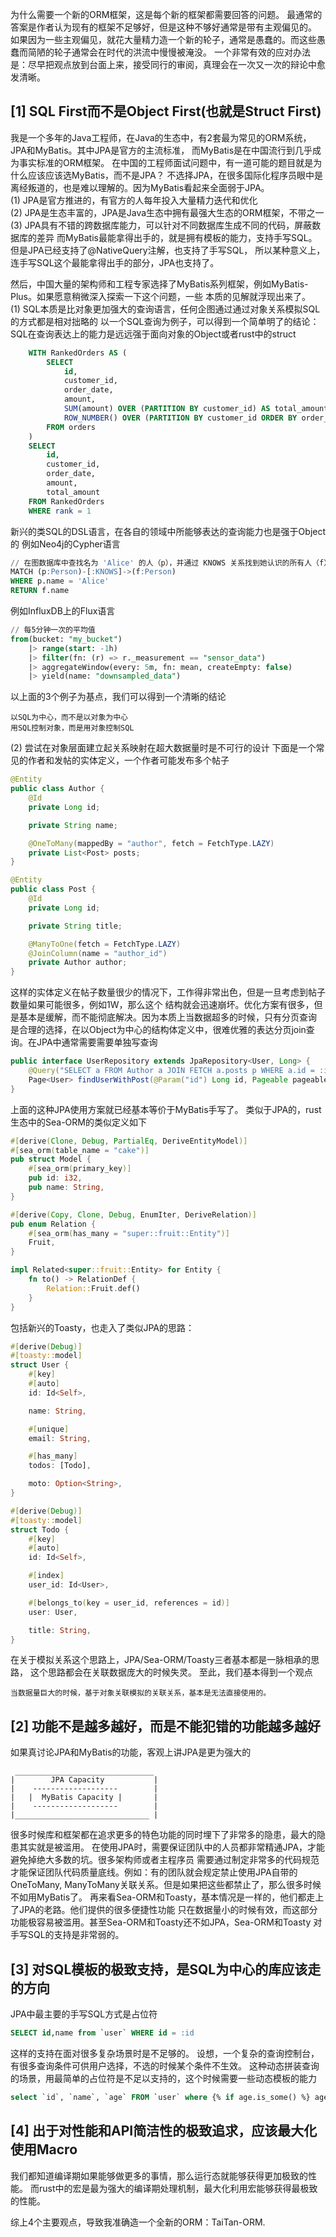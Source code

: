 为什么需要一个新的ORM框架，这是每个新的框架都需要回答的问题。
最通常的答案是作者认为现有的框架不足够好，但是这种不够好通常是带有主观偏见的。
如果因为一些主观偏见，就花大量精力造一个新的轮子，通常是愚蠢的。而这些愚蠢而简陋的轮子通常会在时代的洪流中慢慢被淹没。
一个非常有效的应对办法是：尽早把观点放到台面上来，接受同行的审阅，真理会在一次又一次的辩论中愈发清晰。

## [1] SQL First而不是Object First(也就是Struct First)
我是一个多年的Java工程师，在Java的生态中，有2套最为常见的ORM系统，JPA和MyBatis。其中JPA是官方的主流标准，
而MyBatis是在中国流行到几乎成为事实标准的ORM框架。
在中国的工程师面试问题中，有一道可能的题目就是为什么应该应该选MyBatis，而不是JPA？
不选择JPA，在很多国际化程序员眼中是离经叛道的，也是难以理解的。因为MyBatis看起来全面弱于JPA。  
(1) JPA是官方推进的，有官方的人每年投入大量精力迭代和优化  
(2) JPA是生态丰富的，JPA是Java生态中拥有最强大生态的ORM框架，不带之一  
(3) JPA具有不错的跨数据库能力，可以针对不同数据库生成不同的代码，屏蔽数据库的差异
而MyBatis最能拿得出手的，就是拥有模板的能力，支持手写SQL。但是JPA已经支持了@NativeQuery注解，也支持了手写SQL，
所以某种意义上，连手写SQL这个最能拿得出手的部分，JPA也支持了。  

然后，中国大量的架构师和工程专家选择了MyBatis系列框架，例如MyBatis-Plus。如果愿意稍微深入探索一下这个问题，一些
本质的见解就浮现出来了。  
(1) SQL本质是比对象更加强大的查询语言，任何企图通过通过对象关系模拟SQL的方式都是相对拙略的
以一个SQL查询为例子，可以得到一个简单明了的结论：SQL在查询表达上的能力是远远强于面向对象的Object或者rust中的struct
```sql
    WITH RankedOrders AS (
        SELECT
            id,
            customer_id,
            order_date,
            amount,
            SUM(amount) OVER (PARTITION BY customer_id) AS total_amount,
            ROW_NUMBER() OVER (PARTITION BY customer_id ORDER BY order_date DESC) AS rank
        FROM orders
    )
    SELECT
        id,
        customer_id,
        order_date,
        amount,
        total_amount
    FROM RankedOrders
    WHERE rank = 1
```
新兴的类SQL的DSL语言，在各自的领域中所能够表达的查询能力也是强于Object的
例如Neo4j的Cypher语言
```sql
// 在图数据库中查找名为 'Alice' 的人（p），并通过 KNOWS 关系找到她认识的所有人（f）。
MATCH (p:Person)-[:KNOWS]->(f:Person)
WHERE p.name = 'Alice'
RETURN f.name
```
例如InfluxDB上的Flux语言
```sql
// 每5分钟一次的平均值
from(bucket: "my_bucket")
    |> range(start: -1h)
    |> filter(fn: (r) => r._measurement == "sensor_data")
    |> aggregateWindow(every: 5m, fn: mean, createEmpty: false)
    |> yield(name: "downsampled_data")
```
以上面的3个例子为基点，我们可以得到一个清晰的结论
```
以SQL为中心，而不是以对象为中心
用SQL控制对象，而是用对象控制SQL
```


(2) 尝试在对象层面建立起关系映射在超大数据量时是不可行的设计
下面是一个常见的作者和发帖的实体定义，一个作者可能发布多个帖子
```Java
@Entity
public class Author {
    @Id
    private Long id;

    private String name;

    @OneToMany(mappedBy = "author", fetch = FetchType.LAZY)
    private List<Post> posts;
}

@Entity
public class Post {
    @Id
    private Long id;

    private String title;

    @ManyToOne(fetch = FetchType.LAZY)
    @JoinColumn(name = "author_id")
    private Author author;
}
```
这样的实体定义在帖子数量很少的情况下，工作得非常出色，但是一旦考虑到帖子数量如果可能很多，例如1W，那么这个
结构就会迅速崩坏。优化方案有很多，但是基本是缓解，而不能彻底解决。因为本质上当数据超多的时候，只有分页查询
是合理的选择，在以Object为中心的结构体定义中，很难优雅的表达分页join查询。在JPA中通常需要需要单独写查询
```java
public interface UserRepository extends JpaRepository<User, Long> {
    @Query("SELECT a FROM Author a JOIN FETCH a.posts p WHERE a.id = :id")
    Page<User> findUserWithPost(@Param("id") Long id, Pageable pageable);
}
```
上面的这种JPA使用方案就已经基本等价于MyBatis手写了。
类似于JPA的，rust生态中的Sea-ORM的类似定义如下
```rust
#[derive(Clone, Debug, PartialEq, DeriveEntityModel)]
#[sea_orm(table_name = "cake")]
pub struct Model {
    #[sea_orm(primary_key)]
    pub id: i32,
    pub name: String,
}

#[derive(Copy, Clone, Debug, EnumIter, DeriveRelation)]
pub enum Relation {
    #[sea_orm(has_many = "super::fruit::Entity")]
    Fruit,
}

impl Related<super::fruit::Entity> for Entity {
    fn to() -> RelationDef {
        Relation::Fruit.def()
    }
}
```

包括新兴的Toasty，也走入了类似JPA的思路：
```rust
#[derive(Debug)]
#[toasty::model]
struct User {
    #[key]
    #[auto]
    id: Id<Self>,

    name: String,

    #[unique]
    email: String,

    #[has_many]
    todos: [Todo],

    moto: Option<String>,
}

#[derive(Debug)]
#[toasty::model]
struct Todo {
    #[key]
    #[auto]
    id: Id<Self>,

    #[index]
    user_id: Id<User>,

    #[belongs_to(key = user_id, references = id)]
    user: User,

    title: String,
}
```

在关于模拟关系这个思路上，JPA/Sea-ORM/Toasty三者基本都是一脉相承的思路，
这个思路都会在关联数据庞大的时候失灵。 至此，我们基本得到一个观点
```
当数据量巨大的时候，基于对象关联模拟的关联关系，基本是无法直接使用的。
```

## [2] 功能不是越多越好，而是不能犯错的功能越多越好
如果真讨论JPA和MyBatis的功能，客观上讲JPA是更为强大的
```
 _______________________________
|        JPA Capacity           |
|    -------------------        |
|   |  MyBatis Capacity |       |
|    -------------------        |
|______________________________ |

```
很多时候库和框架都在追求更多的特色功能的同时埋下了非常多的隐患，最大的隐患其实就是被滥用。
在使用JPA时，需要保证团队中的人员都非常精通JPA，才能避免掉绝大多数的坑。很多架构师或者主程序员
需要通过制定非常多的代码规范才能保证团队代码质量底线。例如：有的团队就会规定禁止使用JPA自带的
OneToMany, ManyToMany关联关系。但是如果把这些都禁止了，那么很多时候不如用MyBatis了。
再来看Sea-ORM和Toasty，基本情况是一样的，他们都走上了JPA的老路。他们提供的很多便捷性功能
只在数据量小的时候有效，而这部分功能极容易被滥用。甚至Sea-ORM和Toasty还不如JPA，Sea-ORM和Toasty
对手写SQL的支持是非常弱的。

## [3] 对SQL模板的极致支持，是SQL为中心的库应该走的方向
JPA中最主要的手写SQL方式是占位符
```sql
SELECT id,name from `user` WHERE id = :id
```
这样的支持在面对很多复杂场景时是不足够的。
设想，一个复杂的查询控制台，有很多查询条件可供用户选择，不选的时候某个条件不生效。
这种动态拼装查询的场景，用最简单的占位符是不足以支持的，这个时候需要一些动态模板的能力
```sql
select `id`, `name`, `age` FROM `user` where {% if age.is_some() %} age >= :{age} AND {% endif %} `name` = :{name}
```

## [4] 出于对性能和API简洁性的极致追求，应该最大化使用Macro
我们都知道编译期如果能够做更多的事情，那么运行态就能够获得更加极致的性能。
而rust中的宏是最为强大的编译期处理机制，最大化利用宏能够获得最极致的性能。

综上4个主要观点，导致我准确造一个全新的ORM：TaiTan-ORM.





